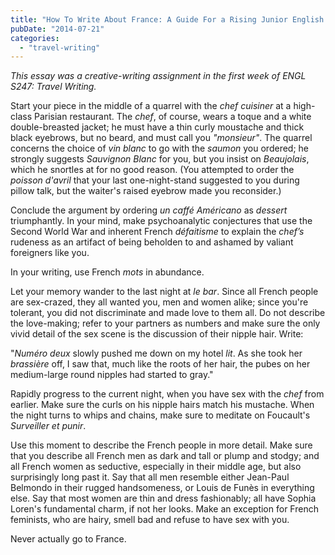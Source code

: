 ```yaml
---
title: "How To Write About France: A Guide For a Rising Junior English Major from Kentucky"
pubDate: "2014-07-21"
categories:
  - "travel-writing"
---
```


_This essay was a creative-writing assignment in the first week of ENGL S247: Travel Writing._

Start your piece in the middle of a quarrel with the _chef cuisiner_ at a high-class Parisian restaurant. The _chef_, of course, wears a toque and a white double-breasted jacket; he must have a thin curly moustache and thick black eyebrows, but no beard, and must call you _"monsieur"_. The quarrel concerns the choice of _vin blanc_ to go with the _saumon_ you ordered; he strongly suggests _Sauvignon Blanc_ for you, but you insist on _Beaujolais_, which he snortles at for no good reason. (You attempted to order the _poisson d'avril_ that your last one-night-stand suggested to you during pillow talk, but the waiter's raised eyebrow made you reconsider.)

Conclude the argument by ordering _un caffé Américano_ as _dessert_ triumphantly. In your mind, make psychoanalytic conjectures that use the Second World War and inherent French _défaitisme_ to explain the _chef’s_ rudeness as an artifact of being beholden to and ashamed by valiant foreigners like you.

In your writing, use French _mots_ in abundance.

Let your memory wander to the last night at _le bar_. Since all French people are sex-crazed, they all wanted you, men and women alike; since you're tolerant, you did not discriminate and made love to them all. Do not describe the love-making; refer to your partners as numbers and make sure the only vivid detail of the sex scene is the discussion of their nipple hair. Write:

"_Numéro deux_ slowly pushed me down on my hotel _lit_. As she took her _brassière_ off, I saw that, much like the roots of her hair, the pubes on her medium-large round nipples had started to gray."

Rapidly progress to the current night, when you have sex with the _chef_ from earlier. Make sure the curls on his nipple hairs match his mustache. When the night turns to whips and chains, make sure to meditate on Foucault's _Surveiller et punir_.

Use this moment to describe the French people in more detail. Make sure that you describe all French men as dark and tall or plump and stodgy; and all French women as seductive, especially in their middle age, but also surprisingly long past it. Say that all men resemble either Jean-Paul Belmondo in their rugged handsomeness, or Louis de Funès in everything else. Say that most women are thin and dress fashionably; all have Sophia Loren's fundamental charm, if not her looks. Make an exception for French feminists, who are hairy, smell bad and refuse to have sex with you.

Never actually go to France.
